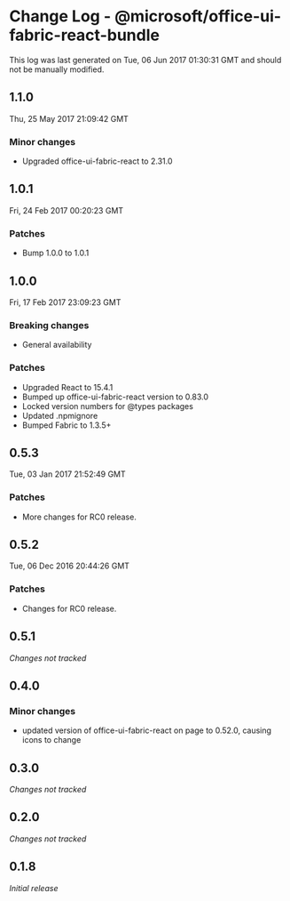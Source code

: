 # Change Log - @microsoft/office-ui-fabric-react-bundle

This log was last generated on Tue, 06 Jun 2017 01:30:31 GMT and should not be manually modified.

## 1.1.0
Thu, 25 May 2017 21:09:42 GMT

### Minor changes

- Upgraded office-ui-fabric-react to 2.31.0

## 1.0.1
Fri, 24 Feb 2017 00:20:23 GMT

### Patches

- Bump 1.0.0 to 1.0.1

## 1.0.0
Fri, 17 Feb 2017 23:09:23 GMT

### Breaking changes

- General availability

### Patches

- Upgraded React to 15.4.1
- Bumped up office-ui-fabric-react version to 0.83.0
- Locked version numbers for @types packages
- Updated .npmignore
- Bumped Fabric to 1.3.5+

## 0.5.3
Tue, 03 Jan 2017 21:52:49 GMT

### Patches

- More changes for RC0 release.

## 0.5.2
Tue, 06 Dec 2016 20:44:26 GMT

### Patches

- Changes for RC0 release.

## 0.5.1

*Changes not tracked*

## 0.4.0

### Minor changes

- updated version of office-ui-fabric-react on page to 0.52.0, causing icons to change

## 0.3.0

*Changes not tracked*

## 0.2.0

*Changes not tracked*

## 0.1.8

*Initial release*

